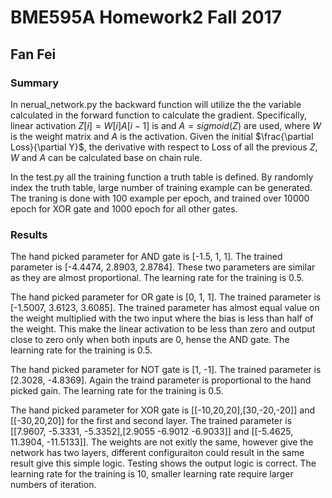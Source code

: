 # BME595A Homework2 Fall 2017
## Fan Fei

### Summary
In nerual_network.py the backward function will utilize the the variable calculated in the forward function to calculate the gradient. Specifically, linear activation $Z[i] = W[i]A[i-1]$ is and $A = sigmoid(Z)$ are used, where $W$ is the weight matrix and $A$ is the activation. Given the initial $\frac{\partial Loss}{\partial Y}$, the derivative with respect to Loss of all the previous $Z$, $W$ and $A$ can be calculated base on chain rule.

In the test.py all the training function a truth table is defined. By randomly index the truth table, large number of training example can be generated. The traning is done with 100 example per epoch, and trained over 10000 epoch for XOR gate and 1000 epoch for all other gates.

### Results

The hand picked parameter for AND gate is [-1.5, 1, 1]. The trained parameter is [-4.4474, 2.8903, 2.8784]. These two parameters are similar as they are almost proportional. The learning rate for the training is 0.5.

The hand picked parameter for OR gate is [0, 1, 1]. The trained parameter is [-1.5007, 3.6123, 3.6085]. The trained parameter has almost equal value on the weight multiplied with the two input where the bias is less than half of the weight. This make the linear activation to be less than zero and output close to zero only when both inputs are 0, hense the AND gate. The learning rate for the training is 0.5.

The hand picked parameter for NOT gate is [1, -1]. The trained parameter is [2.3028, -4.8369]. Again the traind parameter is proportional to the hand picked gain. The learning rate for the training is 0.5.

The hand picked parameter for XOR gate is [[-10,20,20],[30,-20,-20]] and [[-30,20,20]] for the first and second layer. The trained parameter is [[7.9607, -5.3331, -5.3352],[2.9055 -6.9012 -6.9033]] and [[-5.4625, 11.3904, -11.5133]]. The weights are not exitly the same, however give the network has two layers, different configuraiton could result in the same result give this simple logic. Testing shows the output logic is correct. The learning rate for the training is 10, smaller learning rate require larger numbers of iteration.

